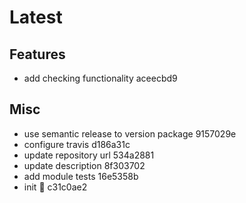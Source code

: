 # Latest

## Features

- add checking functionality aceecbd9

## Misc

- use semantic release to version package 9157029e
- configure travis d186a31c
- update repository url 534a2881
- update description 8f303702
- add module tests 16e5358b
- init :seedling: c31c0ae2
